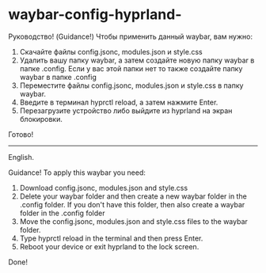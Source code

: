 # waybar-config-hyprland-

Руководство! (Guidance!)
Чтобы применить данный waybar, вам нужно:
1) Скачайте файлы  config.jsonc, modules.json и style.css
2) Удалить вашу папку waybar, а затем создайте новую папку waybar в папке .config. Если у вас этой папки нет то также создайте папку waybar в папке .config
3) Переместите файлы config.jsonc, modules.json и style.css в папку waybar.
4) Введите в терминал hyprctl reload, а затем нажмите Enter.
5) Перезагрузите устройство либо выйдите из hyprland на экран блокировки.

Готово!
______________________________________________________________________________________________________________________________________________________________________________________________________
English.

Guidance!
To apply this waybar you need:
1) Download config.jsonc, modules.json and style.css
2) Delete your waybar folder and then create a new waybar folder in the .config folder. If you don't have this folder, then also create a waybar folder in the .config folder
3) Move the config.jsonc, modules.json and style.css files to the waybar folder.
4) Type hyprctl reload in the terminal and then press Enter.
5) Reboot your device or exit hyprland to the lock screen.

Done!

